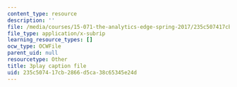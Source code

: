 ```yaml
---
content_type: resource
description: ''
file: /media/courses/15-071-the-analytics-edge-spring-2017/235c507417cb2866d5ca38c65345e24d_BKsi-Khu7Bs.srt
file_type: application/x-subrip
learning_resource_types: []
ocw_type: OCWFile
parent_uid: null
resourcetype: Other
title: 3play caption file
uid: 235c5074-17cb-2866-d5ca-38c65345e24d
---
```

